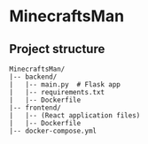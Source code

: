 # MinecraftsMan
## Project structure
```
MinecraftsMan/
|-- backend/
|   |-- main.py  # Flask app
|   |-- requirements.txt
|   |-- Dockerfile
|-- frontend/
|   |-- (React application files)
|   |-- Dockerfile
|-- docker-compose.yml
```
